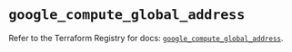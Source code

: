 # `google_compute_global_address`

Refer to the Terraform Registry for docs: [`google_compute_global_address`](https://registry.terraform.io/providers/hashicorp/google/5.15.0/docs/resources/compute_global_address).
